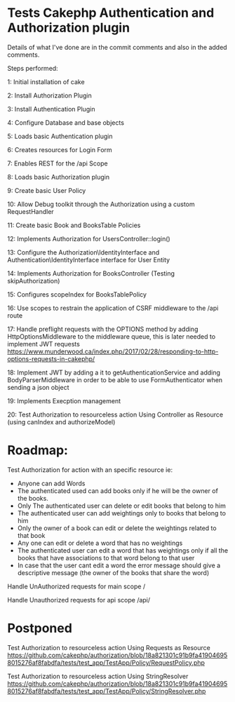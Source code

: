 # Tests Cakephp Authentication and Authorization plugin

Details of what I've done are in the commit comments and also in the added comments.

Steps performed:

1: Initial installation of cake

2: Install Authorization Plugin

3: Install Authentication Plugin

4: Configure Database and base objects

5: Loads basic Authentication plugin

6: Creates resources for Login Form

7: Enables REST for the /api Scope

8: Loads basic Authorization plugin

9: Create basic User Policy

10: Allow Debug toolkit through the Authorization using a custom RequestHandler

11: Create basic Book and BooksTable Policies

12: Implements Authorization for UsersController::login()

13: Configure the Authorization\IdentityInterface and Authentication\IdentityInterface interface for User Entity

14: Implements Authorization for BooksController (Testing skipAuthorization)

15: Configures scopeIndex for BooksTablePolicy

16: Use scopes to restrain the application of CSRF middleware to the /api route

17: Handle preflight requests with the OPTIONS method by adding HttpOptionsMiddleware to the middleware queue, this is later needed to implement JWT requests
https://www.munderwood.ca/index.php/2017/02/28/responding-to-http-options-requests-in-cakephp/

18: Implement JWT by adding a it to getAuthenticationService and adding BodyParserMiddleware in order to be able to use FormAuthenticator when sending a json object

19: Implements Execption management

20: Test Authorization to resourceless action Using Controller as Resource (using canIndex and authorizeModel)

# Roadmap:

Test Authorization for action with an specific resource
ie:
+ Anyone can add Words
+ The authenticated used can add books only if he will be the owner of the books.
+ Only The authenticated user can delete or edit books that belong to him
+ The authenticated user can add weightings only to books that belong to him
+ Only the owner of a book can edit or delete the weightings related to that book
+ Any one can edit or delete a word that has no weightings
+ The authenticated user can edit a word that has weightings only if all the books that have associations to that word belong to that user
+ In case that the user cant edit a word the error message should give a descriptive message (the owner of the books that share the word)


Handle UnAuthorized requests for main scope /

Handle Unauthorized requests for api scope /api/


# Postponed

Test Authorization to resourceless action Using Requests as Resource
https://github.com/cakephp/authorization/blob/18a821301c91b9fa419046958015276af8fabdfa/tests/test_app/TestApp/Policy/RequestPolicy.php

Test Authorization to resourceless action Using StringResolver
https://github.com/cakephp/authorization/blob/18a821301c91b9fa419046958015276af8fabdfa/tests/test_app/TestApp/Policy/StringResolver.php
